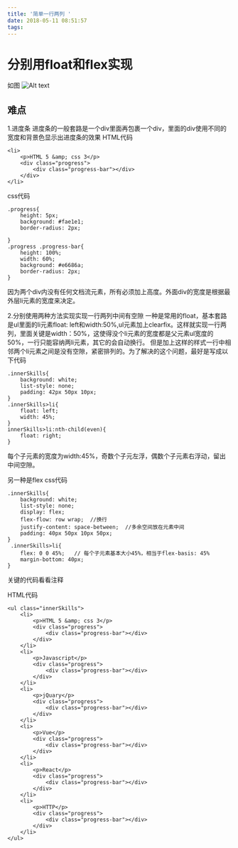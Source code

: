 ```yaml
---
title: '简单一行两列 '
date: 2018-05-11 08:51:57
tags:
---
```

# 分别用float和flex实现

如图
![Alt text](https://i.loli.net/2018/05/11/5af4e9a831ef6.png)

## 难点
1.进度条
进度条的一般套路是一个div里面再包裹一个div，里面的div使用不同的宽度和背景色显示出进度条的效果
HTML代码
```
<li>
	<p>HTML 5 &amp; css 3</p>
	<div class="progress">
		<div class="progress-bar"></div>
	</div>
</li>
```
css代码
```
.progress{
	height: 5px;
	background: #fae1e1;
	border-radius: 2px;
	
}
.progress .progress-bar{
	height: 100%;
	width: 60%;
	background: #e6686a;
	border-radius: 2px;
}
```
因为两个div内没有任何文档流元素，所有必须加上高度。外面div的宽度是根据最外层li元素的宽度来决定。

2.分别使用两种方法实现实现一行两列中间有空隙
一种是常用的float，基本套路是ul里面的li元素float: left和width:50%,ul元素加上clearfix。这样就实现一行两列，里面关键是width：50%，这使得没个li元素的宽度都是父元素ul宽度的50%，一行只能容纳两li元素，其它的会自动换行。
但是加上这样的样式一行中相邻两个li元素之间是没有空隙，紧密排列的。为了解决的这个问题，最好是写成以下代码
```
.innerSkills{
    background: white;
    list-style: none;
    padding: 42px 50px 10px;
}
.innerSkills>li{
    float: left;
    width: 45%;
}
innerSkills>li:nth-child(even){
    float: right;
}
```
每个子元素的宽度为width:45%，奇数个子元左浮，偶数个子元素右浮动，留出中间空隙。

另一种是flex
css代码
```
.innerSkills{
	background: white;
	list-style: none;
	display: flex;
	flex-flow: row wrap;  //换行
	justify-content: space-between;  //多余空间放在元素中间
	padding: 40px 50px 10px 50px;
}
 .innerSkills>li{
	flex: 0 0 45%;   // 每个子元素基本大小45%，相当于flex-basis: 45%
	margin-bottom: 40px;
}
```
关键的代码看看注释

HTML代码
```
<ul class="innerSkills">
	<li>
		<p>HTML 5 &amp; css 3</p>
		<div class="progress">
			<div class="progress-bar"></div>
		</div>
	</li>
	<li>
		<p>Javascript</p>
		<div class="progress">
			<div class="progress-bar"></div>
		</div>
	</li>
	<li>
		<p>jQuary</p>
		<div class="progress">
			<div class="progress-bar"></div>
		</div>
	</li>
	<li>
		<p>Vue</p>
		<div class="progress">
			<div class="progress-bar"></div>
		</div>
	</li>
	<li>
		<p>React</p>
		<div class="progress">
			<div class="progress-bar"></div>
		</div>
	</li>
	<li>
		<p>HTTP</p>
		<div class="progress">
			<div class="progress-bar"></div>
		</div>
	</li>
</ul>
```